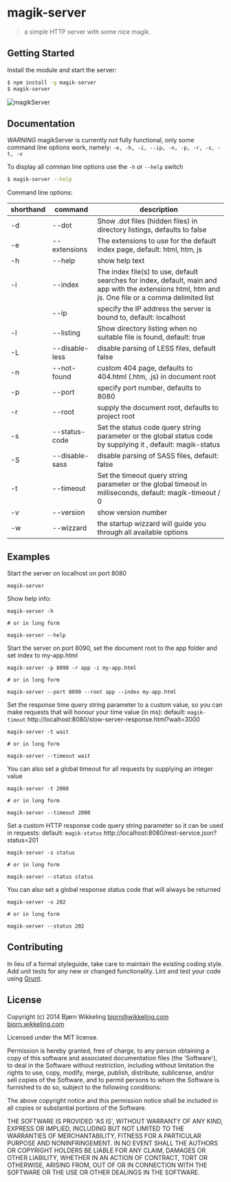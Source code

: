 # magik-server

> a simple HTTP server with some nice magik.


## Getting Started

Install the module and start the server:

```sh
$ npm install -g magik-server
$ magik-server
```

![magikServer](http://s22.postimg.org/kde5c9mcx/magik_Server.png)

## Documentation

*WARNING* magikServer is currently not fully functional, only some command line options work, namely: `-e, -h, -i, --ip, -n, -p, -r, -s, -t, -v`

To display all comman line options use the `-h` or `--help` switch

```sh
$ magik-server --help
```

Command line options:

| shorthand | command         | description
| --------- | --------------- | -------------------------------------------------------------------------- |
| -d        | --dot           | Show .dot files (hidden files) in directory listings, defaults to false    |
| -e        | --extensions    | The extensions to use for the default index page, default: html, htm, js   |
| -h        | --help          | show help text                                                             |
| -i        | --index         | The index file(s) to use, default searches for index, default, main and app with the extensions html, htm and js. One file or a comma delimited list |
|           | --ip            | specify the IP address the server is bound to, default: localhost          |
| -l        | --listing       | Show directory listing when no suitable file is found, default: true       |
| -L        | --disable-less  | disable parsing of LESS files, default false                               |
| -n        | --not-found     | custom 404 page, defaults to 404.html (.htm, .js) in document root         |
| -p        | --port          | specify port number, defaults to 8080                                      |
| -r        | --root          | supply the document root, defaults to project root                         |
| -s        | --status-code   | Set the status code query string parameter or the global status code by supplying it , default: magik-status |
| -S        | --disable-sass  | disable parsing of SASS files, default: false                              |
| -t        | --timeout       | Set the timeout query string parameter or the global timeout in milliseconds, default: magik-timeout / 0 |
| -v        | --version       | show version number                                                        |
| -w        | --wizzard       | the startup wizzard will guide you through all available options           |


## Examples

Start the server on localhost on port 8080

```shell
magik-server
```
<!--
Start the server using a wizzard to set all available options:

```shell
magik-server -w

# or in long form

magik-server --wizzard
```
-->

Show help info:

```shell
magik-server -h

# or in long form

magik-server --help
```

Start the server on port 8090, set the document root to the app folder and set index to my-app.html

```shell
magik-server -p 8090 -r app -i my-app.html

# or in long form

magik-server --port 8090 --root app --index my-app.html
```

Set the response time query string parameter to a custom value, so you can make
requests that will honour your time value (in ms):
default: `magik-timout`
http://localhost:8080/slow-server-response.html?wait=3000

```shell
magik-server -t wait

# or in long form

magik-server --timeout wait
```

You can also set a global timeout for all requests by supplying an integer value

```shell
magik-server -t 2000

# or in long form

magik-server --timeout 2000
```

Set a custom HTTP response code query string parameter so it can be used in requests:
default: `magik-status`
http://localhost:8080/rest-service.json?status=201

```shell
magik-server -s status

# or in long form

magik-server --status status
```

You can also set a global response status code that will always be returned

```shell
magik-server -s 202

# or in long form

magik-server --status 202
```

## Contributing

In lieu of a formal styleguide, take care to maintain the existing coding style.
Add unit tests for any new or changed functionality. Lint and test your code using [Grunt](http://gruntjs.com).


## License

Copyright (c) 2014 Bjørn Wikkeling <bjorn@wikkeling.com>
[bjorn.wikkeling.com](http://bjorn.wikkeling.com/)

Licensed under the MIT license.

Permission is hereby granted, free of charge, to any person obtaining a copy of this software and associated documentation files (the 'Software'), to deal in the Software without restriction, including without limitation the rights to use, copy, modify, merge, publish, distribute, sublicense, and/or sell copies of the Software, and to permit persons to whom the Software is furnished to do so, subject to the following conditions:

The above copyright notice and this permission notice shall be included in all copies or substantial portions of the Software.

THE SOFTWARE IS PROVIDED 'AS IS', WITHOUT WARRANTY OF ANY KIND, EXPRESS OR IMPLIED, INCLUDING BUT NOT LIMITED TO THE WARRANTIES OF MERCHANTABILITY, FITNESS FOR A PARTICULAR PURPOSE AND NONINFRINGEMENT. IN NO EVENT SHALL THE AUTHORS OR COPYRIGHT HOLDERS BE LIABLE FOR ANY CLAIM, DAMAGES OR OTHER LIABILITY, WHETHER IN AN ACTION OF CONTRACT, TORT OR OTHERWISE, ARISING FROM, OUT OF OR IN CONNECTION WITH THE SOFTWARE OR THE USE OR OTHER DEALINGS IN THE SOFTWARE.
